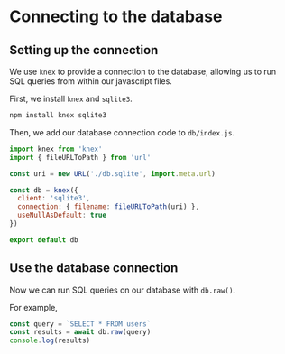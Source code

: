 # Connecting to the database

<Vimeo id="915186757" />

## Setting up the connection

We use `knex` to provide a connection to the database, allowing us to run SQL
queries from within our javascript files.

First, we install `knex` and `sqlite3`.

```bash
npm install knex sqlite3
```

Then, we add our database connection code to `db/index.js`.

```js
import knex from 'knex'
import { fileURLToPath } from 'url'

const uri = new URL('./db.sqlite', import.meta.url)

const db = knex({
  client: 'sqlite3',
  connection: { filename: fileURLToPath(uri) },
  useNullAsDefault: true
})

export default db
```

## Use the database connection

Now we can run SQL queries on our database with `db.raw()`.

For example,

```js
const query = `SELECT * FROM users`
const results = await db.raw(query)
console.log(results)
```
